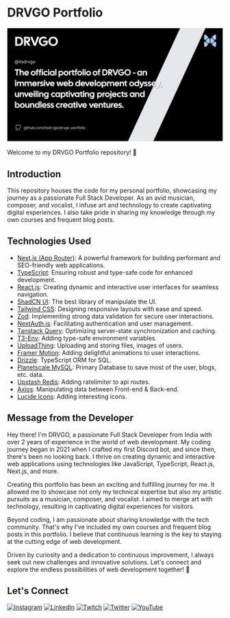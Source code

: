 # **DRVGO Portfolio**

![DRVGO Portfolio](/public/og.png)

Welcome to my DRVGO Portfolio repository! 🚀

## Introduction

This repository houses the code for my personal portfolio, showcasing my journey as a passionate Full Stack Developer. As an avid musician, composer, and vocalist, I infuse art and technology to create captivating digital experiences. I also take pride in sharing my knowledge through my own courses and frequent blog posts.

## Technologies Used

-   [Next.js (App Router)](https://nextjs.org/): A powerful framework for building performant and SEO-friendly web applications.
-   [TypeScript](https://www.typescriptlang.org/): Ensuring robust and type-safe code for enhanced development.
-   [React.js](https://react.dev/): Creating dynamic and interactive user interfaces for seamless navigation.
-   [ShadCN UI](https://ui.shadcn.com/): The best library of manipulate the UI.
-   [Tailwind CSS](https://tailwindcss.com/): Designing responsive layouts with ease and speed.
-   [Zod](https://zod.dev/): Implementing strong data validation for secure user interactions.
-   [NextAuth.js](https://next-auth.js.org/): Facilitating authentication and user management.
-   [Tanstack Query](https://tanstack.com/query/latest): Optimizing server-state synchronization and caching.
-   [T3-Env](https://env.t3.gg/): Adding type-safe environment variables.
-   [UploadThing](https://uploadthing.com/): Uploading and storing files, images of users.
-   [Framer Motion](https://www.framer.com/motion/): Adding delightful animations to user interactions.
-   [Drizzle](https://orm.drizzle.team/): TypeScript ORM for SQL.
-   [Planetscale MySQL](https://planetscale.com/): Primary Database to save most of the user, blogs, etc. data.
-   [Upstash Redis](https://upstash.com/): Adding ratelimiter to api routes.
-   [Axios](https://axios-http.com/docs/intro): Manipulating data between Front-end & Back-end.
-   [Lucide Icons](https://lucide.dev/): Adding interesting icons.

## Message from the Developer

Hey there! I'm DRVGO, a passionate Full Stack Developer from India with over 2 years of experience in the world of web development. My coding journey began in 2021 when I crafted my first Discord bot, and since then, there's been no looking back. I thrive on creating dynamic and interactive web applications using technologies like JavaScript, TypeScript, React.js, Next.js, and more.

Creating this portfolio has been an exciting and fulfilling journey for me. It allowed me to showcase not only my technical expertise but also my artistic pursuits as a musician, composer, and vocalist. I aimed to merge art with technology, resulting in captivating digital experiences for visitors.

Beyond coding, I am passionate about sharing knowledge with the tech community. That's why I've included my own courses and frequent blog posts in this portfolio. I believe that continuous learning is the key to staying at the cutting edge of web development.

Driven by curiosity and a dedication to continuous improvement, I always seek out new challenges and innovative solutions. Let's connect and explore the endless possibilities of web development together! 🚀

## Let's Connect

[![Instagram](https://img.shields.io/badge/Instagram-%23E4405F.svg?logo=Instagram&logoColor=white)](https://instagram.com/itsdrvgo) [![LinkedIn](https://img.shields.io/badge/LinkedIn-%230077B5.svg?logo=linkedin&logoColor=white)](https://linkedin.com/in/itsdrvgo) [![Twitch](https://img.shields.io/badge/Twitch-%239146FF.svg?logo=Twitch&logoColor=white)](https://twitch.tv/itsdrvgo) [![Twitter](https://img.shields.io/badge/Twitter-%231DA1F2.svg?logo=Twitter&logoColor=white)](https://twitter.com/itsdrvgo) [![YouTube](https://img.shields.io/badge/YouTube-%23FF0000.svg?logo=YouTube&logoColor=white)](https://youtube.com/@UCFTLRtd7NMfdD_R8ftqXBzQ)
